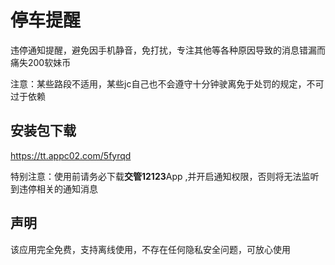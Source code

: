 # 停车提醒

违停通知提醒，避免因手机静音，免打扰，专注其他等各种原因导致的消息错漏而痛失200软妹币

注意：某些路段不适用，某些jc自己也不会遵守十分钟驶离免于处罚的规定，不可过于依赖


## 安装包下载

https://tt.appc02.com/5fyrqd

特别注意：使用前请务必下载**交管12123**App ,并开启通知权限，否则将无法监听到违停相关的通知消息

## 声明

该应用完全免费，支持离线使用，不存在任何隐私安全问题，可放心使用